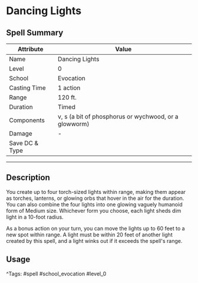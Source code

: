 # Dancing Lights

## Spell Summary

| Attribute        | Value                  |
|------------------|------------------------|
| Name             | Dancing Lights                 |
| Level            | 0                |
| School           | Evocation          |
| Casting Time     | 1 action              |
| Range            | 120 ft.            |
| Duration         | Timed             |
| Components       | v, s (a bit of phosphorus or wychwood, or a glowworm)             |
| Damage           | -               |
| Save DC & Type   |              |

---

## Description

You create up to four torch-sized lights within range, making them appear as torches, lanterns, or glowing orbs that hover in the air for the duration. You can also combine the four lights into one glowing vaguely humanoid form of Medium size. Whichever form you choose, each light sheds dim light in a 10-foot radius.

As a bonus action on your turn, you can move the lights up to 60 feet to a new spot within range. A light must be within 20 feet of another light created by this spell, and a light winks out if it exceeds the spell's range.

## Usage


^Tags: #spell #school_evocation #level_0